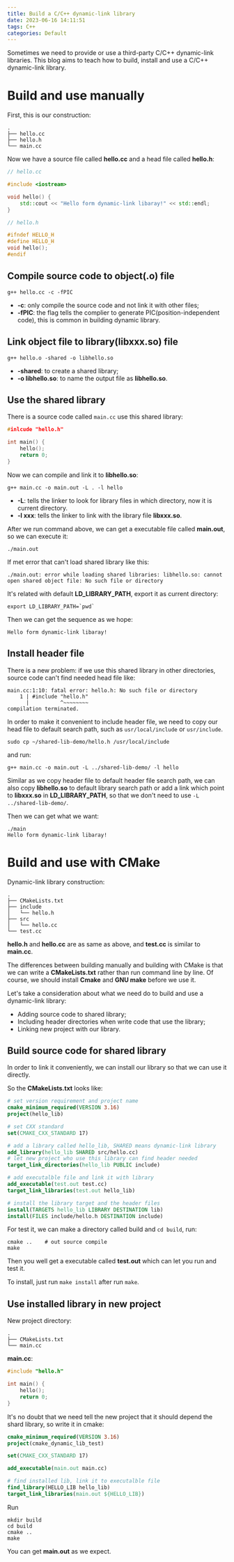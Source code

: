 ```yaml
---
title: Build a C/C++ dynamic-link library
date: 2023-06-16 14:11:51
tags: C++
categories: Default
---
```


Sometimes we need to provide or use a third-party C/C++ dynamic-link libraries. This blog aims to teach how to build, install and use a C/C++ dynamic-link library.<!--more-->

# Build and use manually

First, this is our construction:

```shell
.
├── hello.cc
├── hello.h
└── main.cc
```

Now we have a source file called **hello.cc** and a head file called **hello.h**:

```cpp
// hello.cc

#include <iostream>

void hello() {
    std::cout << "Hello form dynamic-link libaray!" << std::endl;
}
```

```cpp
// hello.h

#ifndef HELLO_H
#define HELLO_H
void hello();
#endif
```

## Compile source code to object(.o) file

```shell
g++ hello.cc -c -fPIC
```

* **-c**: only compile the source code and not link it with other files;
* **-fPIC**: the flag tells the complier to generate PIC(position-independent code), this is common in building dynamic library.

## Link object file to library(libxxx.so) file

```shell
g++ hello.o -shared -o libhello.so
```

* **-shared**: to create a shared library;
* **-o libhello.so**: to name the output file as **libhello.so**.

## Use the shared library

There is a source code called `main.cc` use this shared library:

```cpp
#inlcude "hello.h"

int main() {
    hello();
    return 0;
}
```

Now we can compile and link it to **libhello.so**:

```shell
g++ main.cc -o main.out -L . -l hello
```

* **-L**: tells the linker to look for library files in which directory, now it is current directory.
* **-l xxx**: tells the linker to link with the library file **libxxx.so**.

After we run command above, we can get a executable file called **main.out**, so we can execute it:

```shell
./main.out
```

If met error that can't load shared library like this:

```shell
./main.out: error while loading shared libraries: libhello.so: cannot open shared object file: No such file or directory
```

It's related with default **LD_LIBRARY_PATH**, export it as current directory:

```shell
export LD_LIBRARY_PATH=`pwd`
```

Then we can get the sequence as we hope:

```
Hello form dynamic-link libaray!
```

## Install header file

There is a new problem: if we use this shared library in other directories, source code can't find needed head file like:

```shell
main.cc:1:10: fatal error: hello.h: No such file or directory
    1 | #include "hello.h"
      |          ^~~~~~~~~
compilation terminated.
```

In order to make it convenient to include header file, we need to copy our head file to default search path, such as `usr/local/include` or `usr/include`.

```shell
sudo cp ~/shared-lib-demo/hello.h /usr/local/include
```

and run:

```shell
g++ main.cc -o main.out -L ../shared-lib-demo/ -l hello
```

Similar as we copy header file to default header file search path, we can also copy **libhello.so** to default library search path or add a link which point to **libxxx.so** in **LD_LIBRARY_PATH**, so that we don't need to use `-L ../shared-lib-demo/`.

Then we can get what we want:

```shell
./main
Hello form dynamic-link libaray!
```

# Build and use with CMake

Dynamic-link library construction:

```shell
.
├── CMakeLists.txt
├── include
│   └── hello.h
├── src
│   └── hello.cc
└── test.cc
```

**hello.h** and **hello.cc** are as same as above, and **test.cc** is similar to **main.cc**.

The differences between building manually and building with CMake is that we can write a **CMakeLists.txt** rather than run command line by line. Of course, we should install **Cmake** and **GNU make** before we use it.

Let's take a consideration about what we need do to build and use a dynamic-link library:

- Adding source code to shared library;
- Including header directories when write code that use the library;
- Linking new project with our library.

## Build source code for shared library

In order to link it conveniently, we can install our library so that we can use it directly.

So the **CMakeLists.txt** looks like:

```cmake
# set version requirement and project name
cmake_minimum_required(VERSION 3.16)
project(hello_lib)

# set CXX standard
set(CMAKE_CXX_STANDARD 17)

# add a library called hello_lib, SHARED means dynamic-link library
add_library(hello_lib SHARED src/hello.cc)
# let new project who use this library can find header needed
target_link_directories(hello_lib PUBLIC include)

# add executalble file and link it with library
add_executable(test.out test.cc)
target_link_libraries(test.out hello_lib)

# install the library target and the header files
install(TARGETS hello_lib LIBRARY DESTINATION lib)
install(FILES include/hello.h DESTINATION include)
```

For test it, we can make a directory called build and `cd build`, run:

```
cmake ..    # out source compile
make
```

Then you well get a executable called **test.out** which can let you run and test it.

To install, just run `make install` after run `make`.

## Use installed library in new project

New project directory:

```shell
.
├── CMakeLists.txt
└── main.cc
```

**main.cc**:

```cpp
#include "hello.h"

int main() {
    hello();
    return 0;
}
```

It's no doubt that we need tell the new project that it should depend the shard library, so write it in cmake:

```cmake
cmake_minimum_required(VERSION 3.16)
project(cmake_dynamic_lib_test)

set(CMAKE_CXX_STANDARD 17)

add_executable(main.out main.cc)

# find installed lib, link it to executalble file
find_library(HELLO_LIB hello_lib)
target_link_libraries(main.out ${HELLO_LIB})
```

Run

```shell
mkdir build
cd build
cmake ..
make
```

You can get **main.out** as we expect.